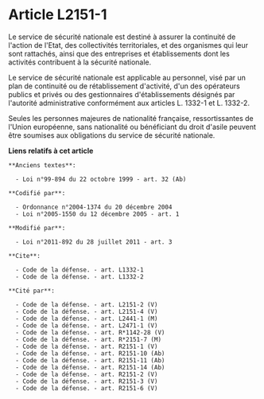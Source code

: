 # Article L2151-1

Le service de sécurité nationale est destiné à assurer la continuité de l'action de l'Etat, des collectivités territoriales,
et des organismes qui leur sont rattachés, ainsi que des entreprises et établissements dont les activités contribuent à la
sécurité nationale. 

Le service de sécurité nationale est applicable au personnel, visé par un plan de continuité ou de rétablissement d'activité,
d'un des opérateurs publics et privés ou des gestionnaires d'établissements désignés par l'autorité administrative
conformément aux articles L. 1332-1 et L. 1332-2. 

Seules les personnes majeures de nationalité française, ressortissantes de l'Union européenne, sans nationalité ou
bénéficiant du droit d'asile peuvent être soumises aux obligations du service de sécurité nationale.

**Liens relatifs à cet article**

	**Anciens textes**:

	  - Loi n°99-894 du 22 octobre 1999 - art. 32 (Ab)

	**Codifié par**:

	  - Ordonnance n°2004-1374 du 20 décembre 2004
	  - Loi n°2005-1550 du 12 décembre 2005 - art. 1

	**Modifié par**:

	  - Loi n°2011-892 du 28 juillet 2011 - art. 3

	**Cite**:

	  - Code de la défense. - art. L1332-1
	  - Code de la défense. - art. L1332-2

	**Cité par**:

	  - Code de la défense. - art. L2151-2 (V)
	  - Code de la défense. - art. L2151-4 (V)
	  - Code de la défense. - art. L2441-1 (M)
	  - Code de la défense. - art. L2471-1 (V)
	  - Code de la défense. - art. R*1142-28 (V)
	  - Code de la défense. - art. R*2151-7 (M)
	  - Code de la défense. - art. R2151-1 (V)
	  - Code de la défense. - art. R2151-10 (Ab)
	  - Code de la défense. - art. R2151-11 (Ab)
	  - Code de la défense. - art. R2151-14 (Ab)
	  - Code de la défense. - art. R2151-2 (V)
	  - Code de la défense. - art. R2151-3 (V)
	  - Code de la défense. - art. R2151-6 (V)
